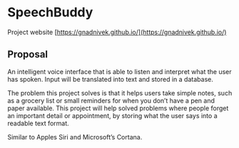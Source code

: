 SpeechBuddy
===========

Project website [https://gnadnivek.github.io/](https://gnadnivek.github.io/)

Proposal
--------

An intelligent voice interface that is able to listen and interpret what the
user has spoken. Input will be translated into text and stored in a database.

The problem this project solves is that it helps users take simple notes, such
as a grocery list or small reminders for when you don’t have a pen and paper
available. This project will help solved problems where people forget an
important detail or appointment, by storing what the user says into a readable
text format.

Similar to Apples Siri and Microsoft’s Cortana.

 
-

